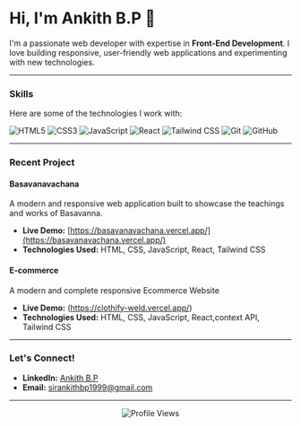 # Hi, I'm Ankith B.P 👋  

I'm a passionate web developer with expertise in **Front-End Development**. I love building responsive, user-friendly web applications and experimenting with new technologies.  

---

### **Skills**  
Here are some of the technologies I work with:  

<p align="left">
  <img src="https://img.shields.io/badge/HTML5-E34F26?style=for-the-badge&logo=html5&logoColor=white" alt="HTML5" />
  <img src="https://img.shields.io/badge/CSS3-1572B6?style=for-the-badge&logo=css3&logoColor=white" alt="CSS3" />
  <img src="https://img.shields.io/badge/JavaScript-F7DF1E?style=for-the-badge&logo=javascript&logoColor=black" alt="JavaScript" />
  <img src="https://img.shields.io/badge/React-20232A?style=for-the-badge&logo=react&logoColor=61DAFB" alt="React" />
  <img src="https://img.shields.io/badge/Tailwind_CSS-38B2AC?style=for-the-badge&logo=tailwind-css&logoColor=white" alt="Tailwind CSS" />
  <img src="https://img.shields.io/badge/Git-F05032?style=for-the-badge&logo=git&logoColor=white" alt="Git" />
  <img src="https://img.shields.io/badge/GitHub-100000?style=for-the-badge&logo=github&logoColor=white" alt="GitHub" />
</p>

---

### **Recent Project**  
#### **Basavanavachana**  
A modern and responsive web application built to showcase the teachings and works of Basavanna.  
- **Live Demo:** [https://basavanavachana.vercel.app/](https://basavanavachana.vercel.app/)  
- **Technologies Used:** HTML, CSS, JavaScript, React, Tailwind CSS  
#### **E-commerce**  
A modern and complete responsive Ecommerce Website  
- **Live Demo:** (https://clothify-weld.vercel.app/)
- **Technologies Used:** HTML, CSS, JavaScript, React,context API, Tailwind CSS  

---

### **Let's Connect!**  
- **LinkedIn:** [Ankith B.P](https://www.linkedin.com/in/ankith-b-p/)  
- **Email:** sirankithbp1999@gmail.com  

---

<p align="center">
  <img src="https://komarev.com/ghpvc/?username=Prakashankith&label=Profile%20Views&color=blue&style=flat" alt="Profile Views" />
</p>
